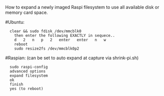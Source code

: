 
How to expand a newly imaged Raspi filesystem to use all available disk or memory card space.

   #Ubuntu:
   
      clear && sudo fdisk /dev/mmcblk0 
        then enter the following EXACTLY in sequece..
        d   2   n   p   2   enter   enter   n   w   
        reboot
        sudo resize2fs /dev/mmcblk0p2

   #Raspian: (can be set to auto expand at capture via shrink-pi.sh)
   
      sudo raspi-config
      advanced options 
      expand filesystem
      ok
      finish
      yes (to reboot)
  
